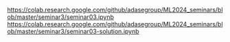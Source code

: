 https://colab.research.google.com/github/adasegroup/ML2024_seminars/blob/master/seminar3/seminar03.ipynb
https://colab.research.google.com/github/adasegroup/ML2024_seminars/blob/master/seminar3/seminar03-solution.ipynb
